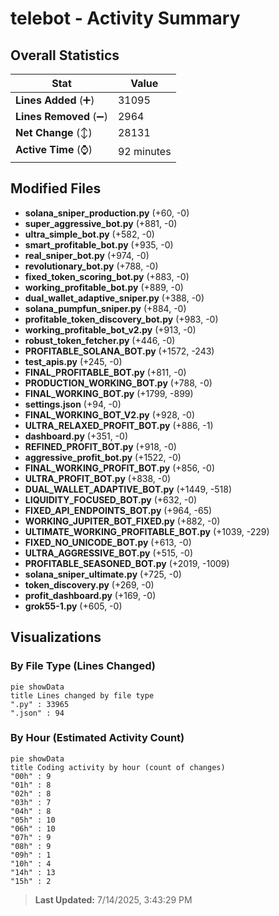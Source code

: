 # telebot - Activity Summary 

## Overall Statistics

| Stat                   | Value                                                             |
| ---------------------- | ----------------------------------------------------------------- |
| **Lines Added** (➕)   | 31095                                          |
| **Lines Removed** (➖) | 2964                                        |
| **Net Change** (↕)    | 28131                |
| **Active Time** (⌚)   | 92 minutes |


## Modified Files
- **solana_sniper_production.py** (+60, -0)
- **super_aggressive_bot.py** (+881, -0)
- **ultra_simple_bot.py** (+582, -0)
- **smart_profitable_bot.py** (+935, -0)
- **real_sniper_bot.py** (+974, -0)
- **revolutionary_bot.py** (+788, -0)
- **fixed_token_scoring_bot.py** (+883, -0)
- **working_profitable_bot.py** (+889, -0)
- **dual_wallet_adaptive_sniper.py** (+388, -0)
- **solana_pumpfun_sniper.py** (+884, -0)
- **profitable_token_discovery_bot.py** (+983, -0)
- **working_profitable_bot_v2.py** (+913, -0)
- **robust_token_fetcher.py** (+446, -0)
- **PROFITABLE_SOLANA_BOT.py** (+1572, -243)
- **test_apis.py** (+245, -0)
- **FINAL_PROFITABLE_BOT.py** (+811, -0)
- **PRODUCTION_WORKING_BOT.py** (+788, -0)
- **FINAL_WORKING_BOT.py** (+1799, -899)
- **settings.json** (+94, -0)
- **FINAL_WORKING_BOT_V2.py** (+928, -0)
- **ULTRA_RELAXED_PROFIT_BOT.py** (+886, -1)
- **dashboard.py** (+351, -0)
- **REFINED_PROFIT_BOT.py** (+918, -0)
- **aggressive_profit_bot.py** (+1522, -0)
- **FINAL_WORKING_PROFIT_BOT.py** (+856, -0)
- **ULTRA_PROFIT_BOT.py** (+838, -0)
- **DUAL_WALLET_ADAPTIVE_BOT.py** (+1449, -518)
- **LIQUIDITY_FOCUSED_BOT.py** (+632, -0)
- **FIXED_API_ENDPOINTS_BOT.py** (+964, -65)
- **WORKING_JUPITER_BOT_FIXED.py** (+882, -0)
- **ULTIMATE_WORKING_PROFITABLE_BOT.py** (+1039, -229)
- **FIXED_NO_UNICODE_BOT.py** (+613, -0)
- **ULTRA_AGGRESSIVE_BOT.py** (+515, -0)
- **PROFITABLE_SEASONED_BOT.py** (+2019, -1009)
- **solana_sniper_ultimate.py** (+725, -0)
- **token_discovery.py** (+269, -0)
- **profit_dashboard.py** (+169, -0)
- **grok55-1.py** (+605, -0)

## Visualizations

### By File Type (Lines Changed)

```mermaid
pie showData
title Lines changed by file type
".py" : 33965
".json" : 94
```

### By Hour (Estimated Activity Count)

```mermaid
pie showData
title Coding activity by hour (count of changes)
"00h" : 9
"01h" : 8
"02h" : 8
"03h" : 7
"04h" : 8
"05h" : 10
"06h" : 10
"07h" : 9
"08h" : 9
"09h" : 1
"10h" : 4
"14h" : 13
"15h" : 2
```


> **Last Updated:** 7/14/2025, 3:43:29 PM
